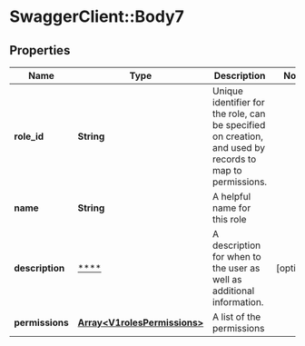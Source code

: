 # SwaggerClient::Body7

## Properties
Name | Type | Description | Notes
------------ | ------------- | ------------- | -------------
**role_id** | **String** | Unique identifier for the role, can be specified on creation, and used by records to map to permissions. | 
**name** | **String** | A helpful name for this role | 
**description** | [****](.md) | A description for when to the user as well as additional information. | [optional] 
**permissions** | [**Array&lt;V1rolesPermissions&gt;**](V1rolesPermissions.md) | A list of the permissions | 

